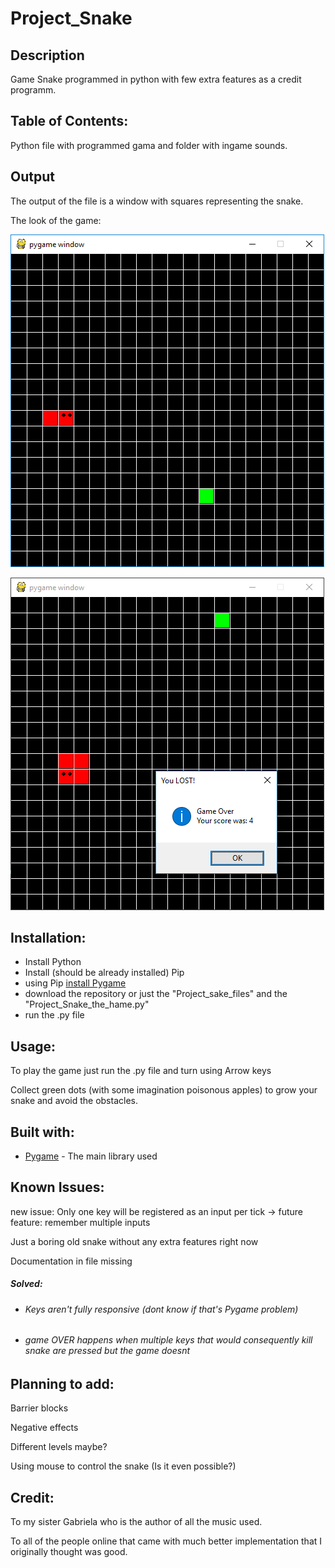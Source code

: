 # Project_Snake
 
 ## Description
 Game Snake programmed in python with few extra features as a credit programm.
 ## Table of Contents:
 Python file with programmed gama and folder with ingame sounds.
 ## Output
 The output of the file is a window with squares representing the snake. 
 
 The look of the game:
 
 ![Me playing the game](/README_images/img1.png)
 
 ![Me losing the game](/README_images/img2.png)
 
 ## Installation:
 * Install Python
 * Install (should be already installed) Pip
 * using Pip [install Pygame](https://www.pygame.org/wiki/GettingStarted)
 * download the repository or just the "Project_sake_files" and the "Project_Snake_the_hame.py"
 * run the .py file
 ## Usage:
 To play the game just run the .py file and turn using Arrow keys 
 
 Collect green dots (with some imagination poisonous apples) to grow your snake and avoid the obstacles.
 ## Built with:
 * [Pygame](https://www.pygame.org/) - The main library used
 ## Known Issues:
 new issue: Only one key will be registered as an input per tick -> future feature: remember multiple inputs
  
 Just a boring old snake without any extra features right now
 
 Documentation in file missing
 ##### Solved:
 * ###### Keys aren't fully responsive (dont know if that's Pygame problem)
 * ###### game OVER happens when multiple keys that would consequently kill snake are pressed but the game doesnt
 
 ## Planning to add:
 Barrier blocks
 
 Negative effects
 
 Different levels maybe?
 
 Using mouse to control the snake (Is it even possible?)
 
 ## Credit:
 To my sister Gabriela who is the author of all the music used.
 
 To all of the people online that came with much better implementation that I originally thought was good.
 
 
 
